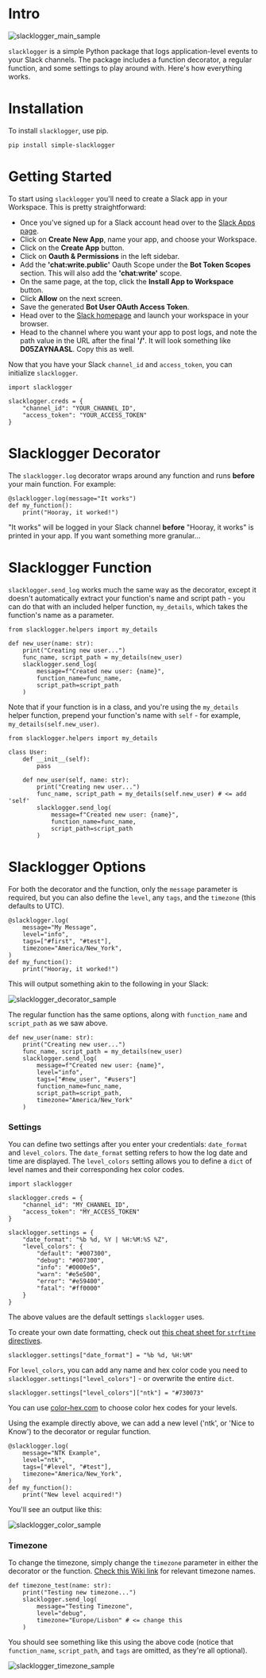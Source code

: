 # Intro

![slacklogger_main_sample](sample_images/slacklogger_sample_1.png)

`slacklogger` is a simple Python package that logs
application-level events to your Slack channels. The
package includes a function decorator, a regular 
function, and some settings to play around with. 
Here's how everything works.

# Installation

To install `slacklogger`, use pip.

```
pip install simple-slacklogger
```

# Getting Started

To start using `slacklogger` you'll need to create
a Slack app in your Workspace. This is pretty
straightforward: 

* Once you've signed up for a Slack account head 
over to the 
[Slack Apps page](https://api.slack.com/apps).
* Click on **Create New App**, name your app, and
choose your Workspace. 
* Click on the **Create App** button.
* Click on **Oauth & Permissions** in the left
sidebar.
* Add the **'chat:write.public'** Oauth Scope 
under the **Bot Token Scopes** section. This
will also add the **'chat:write'** scope.
* On the same page, at the top, click the 
**Install App to Workspace** button.
* Click **Allow** on the next screen.
* Save the generated **Bot User OAuth Access Token**.
* Head over to the [Slack homepage](https://slack.com)
and launch your workspace in your browser. 
* Head to the channel where you want your app to 
post logs, and note the path value in the URL after
the final **'/'**. It will look something like 
**D05ZAYNAASL**. Copy this as well.

Now that you have your Slack `channel_id` and 
`access_token`, you can initialize `slacklogger`.

```
import slacklogger

slacklogger.creds = {
    "channel_id": "YOUR_CHANNEL_ID",
    "access_token": "YOUR_ACCESS_TOKEN"
}
```

# Slacklogger Decorator

The `slacklogger.log` decorator wraps around any
function and runs **before** your main function.
For example:

```
@slacklogger.log(message="It works")
def my_function():
    print("Hooray, it worked!")
``` 

"It works" will be logged in your Slack channel
**before** "Hooray, it works" is printed in your
app. If you want something more granular...

# Slacklogger Function

`slacklogger.send_log` works much the same way as 
the decorator, except it doesn't automatically
extract your function's name and script path -
you can do that with an included helper function,
`my_details`, which takes the function's name as 
a parameter. 

```
from slacklogger.helpers import my_details

def new_user(name: str):
    print("Creating new user...")
    func_name, script_path = my_details(new_user) 
    slacklogger.send_log(
        message=f"Created new user: {name}",
        function_name=func_name,
        script_path=script_path
    )
``` 

Note that if your function is in a class, and you're
using the `my_details` helper function, prepend
your function's name with `self` - for example,
`my_details(self.new_user)`.

```
from slacklogger.helpers import my_details

class User:
    def __init__(self):
        pass

    def new_user(self, name: str):
        print("Creating new user...")
        func_name, script_path = my_details(self.new_user) # <= add 'self'
        slacklogger.send_log(
            message=f"Created new user: {name}",
            function_name=func_name,
            script_path=script_path
        )
``` 

# Slacklogger Options

For both the decorator and the function, 
only the `message` parameter is
required, but you can also define the `level`, any
`tags`, and the `timezone` (this defaults to UTC).

```
@slacklogger.log(
    message="My Message",
    level="info",
    tags=["#first", "#test"],
    timezone="America/New_York",
)
def my_function():
    print("Hooray, it worked!")
```

This will output something akin to the
following in your Slack:

![slacklogger_decorator_sample](sample_images/slacklogger_sample_2.png)

The regular function has the same options, along with 
`function_name` and `script_path` as we saw above.

```
def new_user(name: str):
    print("Creating new user...")
    func_name, script_path = my_details(new_user) 
    slacklogger.send_log(
        message=f"Created new user: {name}",
        level="info",
        tags=["#new_user", "#users"]
        function_name=func_name,
        script_path=script_path,
        timezone="America/New_York"
    )
```

### Settings

You can define two settings after you enter
your credentials: `date_format` and `level_colors`.
The `date_format` setting refers to how the log date and time
are displayed. The `level_colors` setting allows
you to define a `dict` of level names and their
corresponding hex color codes.

``` 
import slacklogger

slacklogger.creds = {
    "channel_id": "MY_CHANNEL_ID",
    "access_token": "MY_ACCESS_TOKEN"
}

slacklogger.settings = {
    "date_format": "%b %d, %Y | %H:%M:%S %Z",
    "level_colors": {
        "default": "#007300",
        "debug": "#007300",
        "info": "#0000e5",
        "warn": "#e5e500",
        "error": "#e59400",
        "fatal": "#ff0000"
    }
}
```

The above values are the default settings
`slacklogger` uses. 

To create your own date formatting, 
check out [this cheat sheet for `strftime`
directives](https://strftime.org/).

```
slacklogger.settings["date_format"] = "%b %d, %H:%M"
```

For `level_colors`, you can add any name and hex
color code you need to 
`slacklogger.settings["level_colors"]` - or 
overwrite the entire `dict`.

```
slacklogger.settings["level_colors"]["ntk"] = "#730073"
```

You can use [color-hex.com](color-hex.com) to choose
color hex codes for your levels. 

Using the example directly above, we can add
a new level ('ntk', or 'Nice to Know') 
to the decorator or regular function.

```
@slacklogger.log(
    message="NTK Example",
    level="ntk",
    tags=["#level", "#test"],
    timezone="America/New_York",
)
def my_function():
    print("New level acquired!")
```

You'll see an output like this:

![slacklogger_color_sample](sample_images/slacklogger_sample_3.png)

### Timezone

To change the timezone, simply change the `timezone`
parameter in either the decorator or the function.
[Check this Wiki link](https://en.wikipedia.org/wiki/List_of_tz_database_time_zones) 
for relevant timezone names.

```
def timezone_test(name: str):
    print("Testing new timezone...")
    slacklogger.send_log(
        message="Testing Timezone",
        level="debug",
        timezone="Europe/Lisbon" # <= change this
    )
```

You should see something like this using the above
code (notice that `function_name`, `script_path`, 
and `tags` are omitted, as they're all optional).

![slacklogger_timezone_sample](sample_images/slacklogger_sample_4.png)
